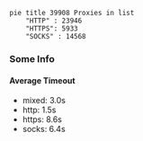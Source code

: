 
```mermaid
pie title 39908 Proxies in list
    "HTTP" : 23946
    "HTTPS": 5933
    "SOCKS" : 14568
```

### Some Info
#### Average Timeout

- mixed: 3.0s
- http: 1.5s
- https: 8.6s
- socks: 6.4s